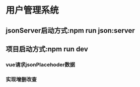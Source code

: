 # 用户管理系统
## jsonServer启动方式:npm run json:server
## 项目启动方式:npm run dev


### vue请求jsonPlacehoder数据
### 实现增删改查
